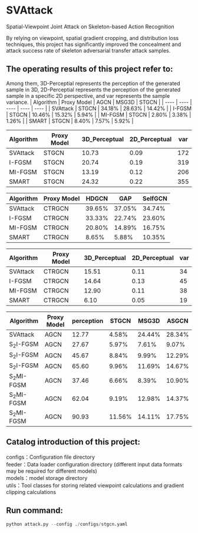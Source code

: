 # SVAttack
Spatial-Viewpoint Joint Attack on Skeleton-based Action Recognition

By relying on viewpoint, spatial gradient cropping, and distribution loss techniques, this project has significantly improved the concealment and attack success rate of skeleton adversarial transfer attack samples.

## The operating results of this project refer to:  
Among them, 3D-Perceptial represents the perception of the generated sample in 3D, 2D-Perceptial represents the perception of the generated sample in a specific 2D perspective, and var represents the sample variance.
|  Algorithm | Proxy Model  | AGCN  | MSG3D | STGCN |
|  ----  | ----  | ----  | ----  | ----  | 
| SVAttack | STGCN | 34.18% | 28.63% | 14.42% |
| I-FGSM  | STGCN | 10.46% | 15.32% | 5.94% |
| MI-FGSM  | STGCN | 2.80% | 3.38% | 1.26% |
| SMART  | STGCN | 8.40% | 7.57% | 5.92% |

|  Algorithm | Proxy Model  | 3D_Perceptual  | 2D_Perceptual | var |
|  ----  | ----  | ----  | ----  | ----  | 
| SVAttack | STGCN | 10.73 | 0.09 | 172 |
| I-FGSM  | STGCN | 20.74 | 0.19 | 319 |
| MI-FGSM  | STGCN | 13.19 | 0.12 | 206 |
| SMART  | STGCN | 24.32 | 0.22 | 355|

|  Algorithm | Proxy Model  | HDGCN  | GAP | SelfGCN |
|  ----  | ----  | ----  | ----  | ----  | 
| SVAttack | CTRGCN | 39.65% | 37.05% | 34.74% |
| I-FGSM  | CTRGCN | 33.33% | 22.74% | 23.60% |
| MI-FGSM  | CTRGCN | 20.80% | 14.89% | 16.75% |
| SMART  | CTRGCN | 8.65% | 5.88% | 10.35% |

|  Algorithm | Proxy Model  | 3D_Perceptual  | 2D_Perceptual | var |
|  ----  | ----  | ----  | ----  | ----  | 
| SVAttack | CTRGCN | 15.51 | 0.11 | 34 |
| I-FGSM  | CTRGCN | 14.64 | 0.13 | 45 |
| MI-FGSM  | CTRGCN | 12.90 | 0.11 | 38 |
| SMART  | CTRGCN | 6.10 | 0.05 | 19 |

|  Algorithm | Proxy Model  | perception  | STGCN | MSG3D | ASGCN |
|  ----  | ----  | ----  | ----  | ----  |  ----  | 
| SVAttack | AGCN | 12.77 | 4.58% | 24.44% | 28.34% |
| S<sub>2</sub>I-FGSM  | AGCN | 27.67 | 5.97% | 7.61% | 9.07% |
| S<sub>2</sub>I-FGSM  | AGCN | 45.67 | 8.84% | 9.99% | 12.29% |
| S<sub>2</sub>I-FGSM  | AGCN | 65.60 | 9.96% | 11.69% | 14.67% |
| S<sub>2</sub>MI-FGSM  | AGCN | 37.46 | 6.66% | 8.39% | 10.90% |
| S<sub>2</sub>MI-FGSM  | AGCN | 62.04 | 9.19% | 12.98% | 14.37% |
| S<sub>2</sub>MI-FGSM  | AGCN | 90.93 | 11.56% | 14.11% | 17.75% |

## Catalog introduction of this project:    
configs：Configuration file directory  
feeder：Data loader configuration directory (different input data formats may be required for different models)  
models：model storage directory  
utils：Tool classes for storing related viewpoint calculations and gradient clipping calculations  


## Run command:    
```python
python attack.py --config ./configs/stgcn.yaml
```
